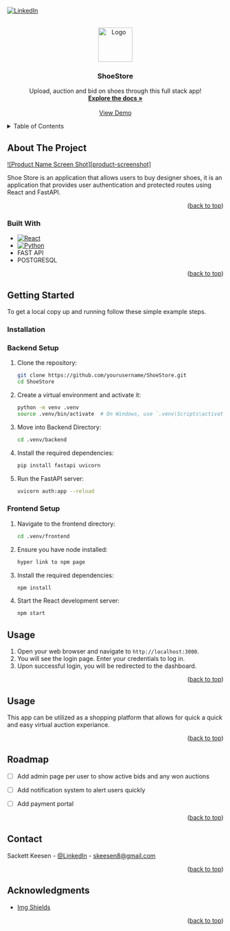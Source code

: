 <a name="readme-top"></a>

[![LinkedIn][linkedin-shield]][linkedin-url]



<!-- PROJECT LOGO -->
<br />
<div align="center">
  <a href="https://github.com/skeesen8/ShoeStore">
    <img src=".venv\frontend\Images\shoestore image.png" alt="Logo" width="80" height="80">
  </a>

  <h3 align="center">ShoeStore</h3>

  <p align="center">
    Upload, auction and bid on shoes through this full stack app!
    <br />
    <a href="https://github.com/skeesen8/ShoeStore"><strong>Explore the docs »</strong></a>
    <br />
    <br />
    <a href="https://github.com/skeesen8/ShoeStore">View Demo</a>
  </p>
</div>



<!-- TABLE OF CONTENTS -->
<details>
  <summary>Table of Contents</summary>
  <ol>
    <li>
      <a href="#about-the-project">About The Project</a>
      <ul>
        <li><a href="#built-with">Built With</a></li>
      </ul>
    </li>
    <li>
      <a href="#getting-started">Getting Started</a>
      <ul>
        <li><a href="#prerequisites">Prerequisites</a></li>
        <li><a href="#installation">Installation</a></li>
      </ul>
    </li>
    <li><a href="#usage">Usage</a></li>
    <li><a href="#roadmap">Roadmap</a></li>
    <li><a href="#contributing">Contributing</a></li>
    <li><a href="#license">License</a></li>
    <li><a href="#contact">Contact</a></li>
    <li><a href="#acknowledgments">Acknowledgments</a></li>
  </ol>
</details>



<!-- ABOUT THE PROJECT -->
## About The Project

[![Product Name Screen Shot][product-screenshot]](https://example.com)

Shoe Store is an application that allows users to buy designer shoes, it is an application that provides user authentication and protected routes using React and FastAPI.


<p align="right">(<a href="#readme-top">back to top</a>)</p>



### Built With

* [![React][React.js]][React-url]
* [![Python][Python.org]][Python-url]
* FAST API
* POSTGRESQL



<p align="right">(<a href="#readme-top">back to top</a>)</p>



<!-- GETTING STARTED -->
## Getting Started
To get a local copy up and running follow these simple example steps.


### Installation

### Backend Setup

1. Clone the repository:
    ```bash
    git clone https://github.com/yourusername/ShoeStore.git
    cd ShoeStore
    ```

2. Create a virtual environment and activate it:
    ```bash
    python -m venv .venv
    source .venv/bin/activate  # On Windows, use `.venv\Scripts\activate`
    ```

3. Move into Backend Directory:
    ```bash
    cd .venv/backend
    ```

4. Install the required dependencies:
    ```bash
    pip install fastapi uvicorn
    ```

5. Run the FastAPI server:
    ```bash
    uvicorn auth:app --reload
    ```

### Frontend Setup

1. Navigate to the frontend directory:
    ```bash
    cd .venv/frontend
    ```
2. Ensure you have node installed:
    ```bash
    hyper link to npm page
    ```

3. Install the required dependencies:
    ```bash
    npm install
    ```

4. Start the React development server:
    ```bash
    npm start
    ```

## Usage

1. Open your web browser and navigate to `http://localhost:3000`.
2. You will see the login page. Enter your credentials to log in.
3. Upon successful login, you will be redirected to the dashboard.



<p align="right">(<a href="#readme-top">back to top</a>)</p>



<!-- USAGE EXAMPLES -->
## Usage

This app can be utilized as a shopping platform that allows for quick a quick and easy virtual auction experiance.  

<p align="right">(<a href="#readme-top">back to top</a>)</p>



<!-- ROADMAP -->
## Roadmap

- [ ] Add admin page per user to show active bids and any won auctions
- [ ] Add notification system to alert users quickly
- [ ] Add payment portal


<p align="right">(<a href="#readme-top">back to top</a>)</p>


<!-- CONTACT -->
## Contact

Sackett Keesen - [@LinkedIn](https://www.linkedin.com/in/sackett-keesen/) - skeesen8@gmail.com

<p align="right">(<a href="#readme-top">back to top</a>)</p>



<!-- ACKNOWLEDGMENTS -->
## Acknowledgments

* [Img Shields](https://shields.io)


<p align="right">(<a href="#readme-top">back to top</a>)</p>



<!-- MARKDOWN LINKS & IMAGES -->
<!-- https://www.markdownguide.org/basic-syntax/#reference-style-links -->
[contributors-shield]: https://img.shields.io/github/contributors/othneildrew/Best-README-Template.svg?style=for-the-badge
[forks-shield]: https://img.shields.io/github/forks/othneildrew/Best-README-Template.svg?style=for-the-badge
[forks-url]: https://github.com/othneildrew/Best-README-Template/network/members
[stars-shield]: https://img.shields.io/github/stars/othneildrew/Best-README-Template.svg?style=for-the-badge
[stars-url]: https://github.com/skeesen8/ShoeStore/stargazers
[linkedin-shield]: https://img.shields.io/badge/-LinkedIn-black.svg?style=for-the-badge&logo=linkedin&colorB=555
[linkedin-url]: https://www.linkedin.com/in/sackett-keesen/
[React.js]: https://img.shields.io/badge/React-20232A?style=for-the-badge&logo=react&logoColor=61DAFB
[React-url]: https://reactjs.org/

[Python.org]: https://img.shields.io/badge/Python-FFD43B?style=for-the-badge&logo=python&logoColor=blue
[Python-url]: https://www.python.org/

 